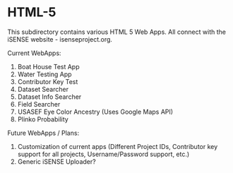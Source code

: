 # HTML-5

This subdirectory contains various HTML 5 Web Apps.
All connect with the iSENSE website - isenseproject.org.

Current WebApps:
1. Boat House Test App
2. Water Testing App
3. Contributor Key Test
4. Dataset Searcher
5. Dataset Info Searcher
6. Field Searcher
7. USASEF Eye Color Ancestry (Uses Google Maps API)
8. Plinko Probability

Future WebApps / Plans:
1. Customization of current apps (Different Project IDs, Contributor key support 
for all projects, Username/Password support, etc.)
2. Generic iSENSE Uploader?
